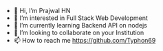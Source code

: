 - 👋 Hi, I’m Prajwal HN
- 👀 I’m interested in Full Stack Web Development
- 🌱 I’m currently learning Backend API on nodejs
- 💞️ I’m looking to collaborate on your Institution
- 📫 How to reach me https://github.com/Typhon69

<!---
Typhon69/Typhon69 is a ✨ special ✨ repository because its `README.md` (this file) appears on your GitHub profile.
You can click the Preview link to take a look at your changes.
--->
